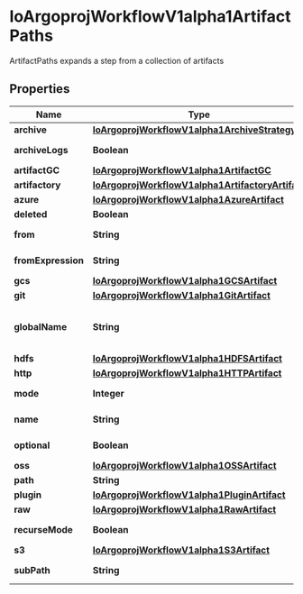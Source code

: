 

# IoArgoprojWorkflowV1alpha1ArtifactPaths

ArtifactPaths expands a step from a collection of artifacts

## Properties

Name | Type | Description | Notes
------------ | ------------- | ------------- | -------------
**archive** | [**IoArgoprojWorkflowV1alpha1ArchiveStrategy**](IoArgoprojWorkflowV1alpha1ArchiveStrategy.md) |  |  [optional]
**archiveLogs** | **Boolean** | ArchiveLogs indicates if the container logs should be archived |  [optional]
**artifactGC** | [**IoArgoprojWorkflowV1alpha1ArtifactGC**](IoArgoprojWorkflowV1alpha1ArtifactGC.md) |  |  [optional]
**artifactory** | [**IoArgoprojWorkflowV1alpha1ArtifactoryArtifact**](IoArgoprojWorkflowV1alpha1ArtifactoryArtifact.md) |  |  [optional]
**azure** | [**IoArgoprojWorkflowV1alpha1AzureArtifact**](IoArgoprojWorkflowV1alpha1AzureArtifact.md) |  |  [optional]
**deleted** | **Boolean** | Has this been deleted? |  [optional]
**from** | **String** | From allows an artifact to reference an artifact from a previous step |  [optional]
**fromExpression** | **String** | FromExpression, if defined, is evaluated to specify the value for the artifact |  [optional]
**gcs** | [**IoArgoprojWorkflowV1alpha1GCSArtifact**](IoArgoprojWorkflowV1alpha1GCSArtifact.md) |  |  [optional]
**git** | [**IoArgoprojWorkflowV1alpha1GitArtifact**](IoArgoprojWorkflowV1alpha1GitArtifact.md) |  |  [optional]
**globalName** | **String** | GlobalName exports an output artifact to the global scope, making it available as &#39;{{io.argoproj.workflow.v1alpha1.outputs.artifacts.XXXX}} and in workflow.status.outputs.artifacts |  [optional]
**hdfs** | [**IoArgoprojWorkflowV1alpha1HDFSArtifact**](IoArgoprojWorkflowV1alpha1HDFSArtifact.md) |  |  [optional]
**http** | [**IoArgoprojWorkflowV1alpha1HTTPArtifact**](IoArgoprojWorkflowV1alpha1HTTPArtifact.md) |  |  [optional]
**mode** | **Integer** | mode bits to use on this file, must be a value between 0 and 0777 set when loading input artifacts. |  [optional]
**name** | **String** | name of the artifact. must be unique within a template&#39;s inputs/outputs. | 
**optional** | **Boolean** | Make Artifacts optional, if Artifacts doesn&#39;t generate or exist |  [optional]
**oss** | [**IoArgoprojWorkflowV1alpha1OSSArtifact**](IoArgoprojWorkflowV1alpha1OSSArtifact.md) |  |  [optional]
**path** | **String** | Path is the container path to the artifact |  [optional]
**plugin** | [**IoArgoprojWorkflowV1alpha1PluginArtifact**](IoArgoprojWorkflowV1alpha1PluginArtifact.md) |  |  [optional]
**raw** | [**IoArgoprojWorkflowV1alpha1RawArtifact**](IoArgoprojWorkflowV1alpha1RawArtifact.md) |  |  [optional]
**recurseMode** | **Boolean** | If mode is set, apply the permission recursively into the artifact if it is a folder |  [optional]
**s3** | [**IoArgoprojWorkflowV1alpha1S3Artifact**](IoArgoprojWorkflowV1alpha1S3Artifact.md) |  |  [optional]
**subPath** | **String** | SubPath allows an artifact to be sourced from a subpath within the specified source |  [optional]



